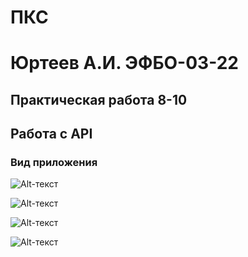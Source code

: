 # ПКС

# Юртеев А.И. ЭФБО-03-22

## Практическая работа 8-10
## Работа с API

### Вид приложения

![Alt-текст](/images/pks_8-10_1.png "Товары")

![Alt-текст](/images/pks_8-10_2.png "Редактирование товара")

![Alt-текст](/images/pks_8-10_3.png "Избранное")

![Alt-текст](/images/pks_8-10_4.png "Корзина")
